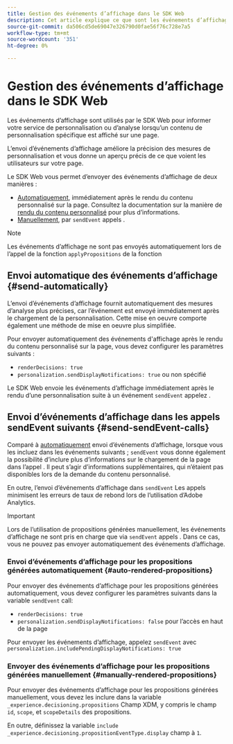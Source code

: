 ```yaml
---
title: Gestion des événements d’affichage dans le SDK Web
description: Cet article explique ce que sont les événements d’affichage et comment les utiliser dans le SDK Web.
source-git-commit: da506cd5de69047e326790d0fae56f76c728e7a5
workflow-type: tm+mt
source-wordcount: '351'
ht-degree: 0%

---
```



# Gestion des événements d’affichage dans le SDK Web

Les événements d’affichage sont utilisés par le SDK Web pour informer votre service de personnalisation ou d’analyse lorsqu’un contenu de personnalisation spécifique est affiché sur une page.

L’envoi d’événements d’affichage améliore la précision des mesures de personnalisation et vous donne un aperçu précis de ce que voient les utilisateurs sur votre page.

Le SDK Web vous permet d’envoyer des événements d’affichage de deux manières :

* [Automatiquement](#send-automatically), immédiatement après le rendu du contenu personnalisé sur la page. Consultez la documentation sur la manière de [rendu du contenu personnalisé](rendering-personalization-content.md) pour plus d’informations.
* [Manuellement](#send-sendEvent-calls), par `sendEvent` appels .

>[!NOTE]
>
>Les événements d’affichage ne sont pas envoyés automatiquement lors de l’appel de la fonction `applyPropositions` de la fonction

## Envoi automatique des événements d’affichage {#send-automatically}

L’envoi d’événements d’affichage fournit automatiquement des mesures d’analyse plus précises, car l’événement est envoyé immédiatement après le chargement de la personnalisation. Cette mise en oeuvre comporte également une méthode de mise en oeuvre plus simplifiée.

Pour envoyer automatiquement des événements d&#39;affichage après le rendu du contenu personnalisé sur la page, vous devez configurer les paramètres suivants :

* `renderDecisions: true`
* `personalization.sendDisplayNotifications: true` ou non spécifié

Le SDK Web envoie les événements d’affichage immédiatement après le rendu d’une personnalisation suite à un événement `sendEvent` appelez .

## Envoi d’événements d’affichage dans les appels sendEvent suivants {#send-sendEvent-calls}

Comparé à [automatiquement](#send-automatically) envoi d’événements d’affichage, lorsque vous les incluez dans les événements suivants ; `sendEvent` vous donne également la possibilité d’inclure plus d’informations sur le chargement de la page dans l’appel . Il peut s’agir d’informations supplémentaires, qui n’étaient pas disponibles lors de la demande du contenu personnalisé.

En outre, l’envoi d’événements d’affichage dans `sendEvent` Les appels minimisent les erreurs de taux de rebond lors de l’utilisation d’Adobe Analytics.

>[!IMPORTANT]
>
>Lors de l’utilisation de propositions générées manuellement, les événements d’affichage ne sont pris en charge que via `sendEvent` appels . Dans ce cas, vous ne pouvez pas envoyer automatiquement des événements d’affichage.

### Envoi d’événements d’affichage pour les propositions générées automatiquement {#auto-rendered-propositions}

Pour envoyer des événements d’affichage pour les propositions générées automatiquement, vous devez configurer les paramètres suivants dans la variable `sendEvent` call:

* `renderDecisions: true`
* `personalization.sendDisplayNotifications: false` pour l’accès en haut de la page

Pour envoyer les événements d’affichage, appelez `sendEvent` avec `personalization.includePendingDisplayNotifications: true`

### Envoyer des événements d’affichage pour les propositions générées manuellement {#manually-rendered-propositions}

Pour envoyer des événements d’affichage pour les propositions générées manuellement, vous devez les inclure dans la variable `_experience.decisioning.propositions` Champ XDM, y compris le champ `id`, `scope`, et `scopeDetails` des propositions.

En outre, définissez la variable `include _experience.decisioning.propositionEventType.display` champ à `1`.